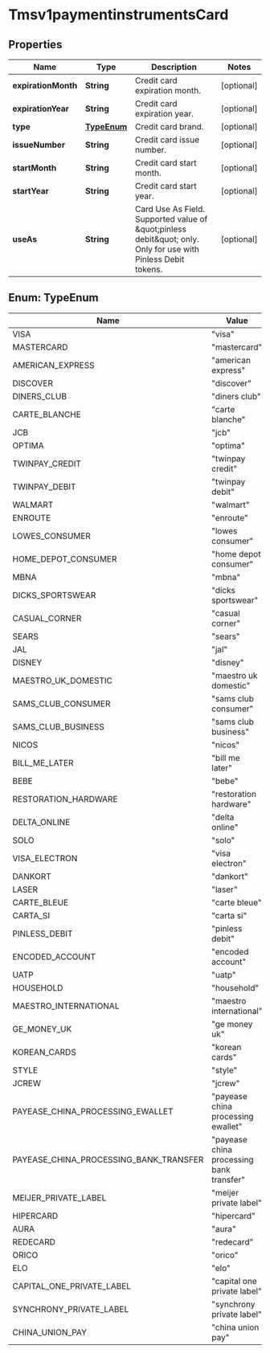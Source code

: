 
# Tmsv1paymentinstrumentsCard

## Properties
Name | Type | Description | Notes
------------ | ------------- | ------------- | -------------
**expirationMonth** | **String** | Credit card expiration month. |  [optional]
**expirationYear** | **String** | Credit card expiration year. |  [optional]
**type** | [**TypeEnum**](#TypeEnum) | Credit card brand. |  [optional]
**issueNumber** | **String** | Credit card issue number. |  [optional]
**startMonth** | **String** | Credit card start month. |  [optional]
**startYear** | **String** | Credit card start year. |  [optional]
**useAs** | **String** | Card Use As Field. Supported value of \&quot;pinless debit\&quot; only. Only for use with Pinless Debit tokens. |  [optional]


<a name="TypeEnum"></a>
## Enum: TypeEnum
Name | Value
---- | -----
VISA | &quot;visa&quot;
MASTERCARD | &quot;mastercard&quot;
AMERICAN_EXPRESS | &quot;american express&quot;
DISCOVER | &quot;discover&quot;
DINERS_CLUB | &quot;diners club&quot;
CARTE_BLANCHE | &quot;carte blanche&quot;
JCB | &quot;jcb&quot;
OPTIMA | &quot;optima&quot;
TWINPAY_CREDIT | &quot;twinpay credit&quot;
TWINPAY_DEBIT | &quot;twinpay debit&quot;
WALMART | &quot;walmart&quot;
ENROUTE | &quot;enroute&quot;
LOWES_CONSUMER | &quot;lowes consumer&quot;
HOME_DEPOT_CONSUMER | &quot;home depot consumer&quot;
MBNA | &quot;mbna&quot;
DICKS_SPORTSWEAR | &quot;dicks sportswear&quot;
CASUAL_CORNER | &quot;casual corner&quot;
SEARS | &quot;sears&quot;
JAL | &quot;jal&quot;
DISNEY | &quot;disney&quot;
MAESTRO_UK_DOMESTIC | &quot;maestro uk domestic&quot;
SAMS_CLUB_CONSUMER | &quot;sams club consumer&quot;
SAMS_CLUB_BUSINESS | &quot;sams club business&quot;
NICOS | &quot;nicos&quot;
BILL_ME_LATER | &quot;bill me later&quot;
BEBE | &quot;bebe&quot;
RESTORATION_HARDWARE | &quot;restoration hardware&quot;
DELTA_ONLINE | &quot;delta online&quot;
SOLO | &quot;solo&quot;
VISA_ELECTRON | &quot;visa electron&quot;
DANKORT | &quot;dankort&quot;
LASER | &quot;laser&quot;
CARTE_BLEUE | &quot;carte bleue&quot;
CARTA_SI | &quot;carta si&quot;
PINLESS_DEBIT | &quot;pinless debit&quot;
ENCODED_ACCOUNT | &quot;encoded account&quot;
UATP | &quot;uatp&quot;
HOUSEHOLD | &quot;household&quot;
MAESTRO_INTERNATIONAL | &quot;maestro international&quot;
GE_MONEY_UK | &quot;ge money uk&quot;
KOREAN_CARDS | &quot;korean cards&quot;
STYLE | &quot;style&quot;
JCREW | &quot;jcrew&quot;
PAYEASE_CHINA_PROCESSING_EWALLET | &quot;payease china processing ewallet&quot;
PAYEASE_CHINA_PROCESSING_BANK_TRANSFER | &quot;payease china processing bank transfer&quot;
MEIJER_PRIVATE_LABEL | &quot;meijer private label&quot;
HIPERCARD | &quot;hipercard&quot;
AURA | &quot;aura&quot;
REDECARD | &quot;redecard&quot;
ORICO | &quot;orico&quot;
ELO | &quot;elo&quot;
CAPITAL_ONE_PRIVATE_LABEL | &quot;capital one private label&quot;
SYNCHRONY_PRIVATE_LABEL | &quot;synchrony private label&quot;
CHINA_UNION_PAY | &quot;china union pay&quot;



